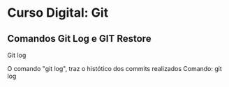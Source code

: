 # Curso Digital: Git

## Comandos Git Log e GIT Restore

Git log 

O comando "git log", traz o histótico dos commits realizados
Comando: 
git log
